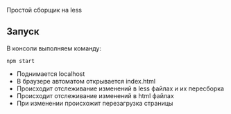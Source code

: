 Простой сборщик на less 

## Запуск

В консоли выполняем команду:
```
npm start
```
* Поднимается localhost
* В браузере автоматом открывается index.html
* Происходит отслеживание изменений в less файлах и их пересборка
* Происходит отслеживание изменений в html файлах
* При изменении происхожит перезагрузка страницы

